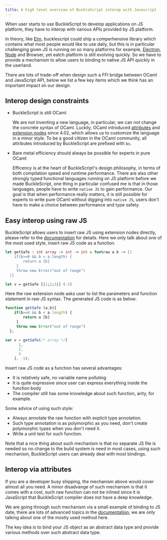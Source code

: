 ```yaml
---
title: A high level overview of BuckleScript interop with Javascript
---
```


When user starts to use BuckleScript to develop applications on JS platform, they have to interop with various APIs provided by JS platform. 

In theory, like [Elm](https://elm-lang.org/), bucklescript could ship a comperhensive library which contains what most people would like to use daily, but this is in particular 
challenging given JS is running on so many platforms for example, [Electron](https://electronjs.org/), [Node](https://nodejs.org/) and Browser,  yet eatch platform is still evolving quickly. So we have to provide a mechanism to allow users to binding to native JS API quickly in the userland.

There are lots of trade-off when design such a FFI bridge between OCaml and JavaScript API, below we list a few key items which we think has an important impact on our design.

## Interop design constraints

- BuckleScript is still OCaml

    We are not inventing a new language, in particular, we can not change the concrete syntax of OCaml. Luckily, OCaml introduced [attributes](https://caml.inria.fr/pub/docs/manual-ocaml/extn.html#sec260) and [extension nodes](https://caml.inria.fr/pub/docs/manual-ocaml/extn.html#sec262) since 4.02, which allows us to customize the language in a minor style. To be a good citizen in the OCaml community, all attributes introduced by BuckleScript are prefixed with `bs`.

- Bare metal efficiency should always be possible for experts in pure OCaml

    Efficency is at the heart of BuckleScript's design philosophy, in terms of both compilation speed and runtime performance. There are also other strongly typed functional languages running on JS platform before we made BuckleScript, one thing in particular confused me is that in those languages, people have to write `native JS` to gain performance. Our goal is that when performance really matters, it is still possible for experts to write pure OCaml without digging into `native JS`, users don't have to make a choice between performance and type safety.



## Easy interop using raw JS

BuckleScript allows users to insert raw JS using extension nodes directly, please refer to the [documentation](https://bucklescript.github.io/docs/en/embed-raw-javascript) for details. Here we only talk about one of the most used style, insert raw JS code as a function.

```ocaml
let getSafe : int array -> int -> int = fun%raw a b -> {| 
	if(b>=0 && b < a.length) {
    	return a [b]
     }
     throw new Error("out of range")
  |} 

let v = getSafe [|1;2;3|] (-1)
```

Here the raw extension node asks user to list the parameters and function statement in raw JS syntax. The generated JS code is as below:

```js
function getSafe (a,b){ 
	if(b>=0 && b < a.length) {
    	return a [b]
     }
     throw new Error("out of range")
  };

var v = getSafe(/* array */[
      1,
      2,
      3
    ], -1);

```

Insert raw JS code as a function has several advantages:

- It is relatively safe, no variable name polluting 
- It is quite expressive since user can express everything inside the function body
- The compiler still has some knowledge about such function, arity, for example.

Some advice of using such style:
- Always annotate the raw function with explicit type annotation.
- Such type annotation is as polymorphic as you need, don't create polymorphic types when you don't need it.
- Write a unit test for such function.

Note that a nice thing about such mechanism is that no separate JS file is needed so no change to the build system is need in most cases, using such mechanism, BuckleScript users can already deal with most bindings.

## Interop via attributes

If you are a developer busy shipping, the mechanism above would cover almost all you need. A minor disadvange of such mechanism is that it comes with a cost, such raw function can not be inlined since it is JavaScript that BuckleScript compiler does not have a deep knowledge.

We are going through such mechanism via a small example of binding to JS date, there are lots of advanced topics in the [documentation](https://bucklescript.github.io/docs/en/interop-overview), we are only talking about one of the mostly used method here.

The key idea is to bind your JS object as an abstract data type and provide various methods over such abstract data type.

